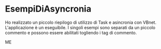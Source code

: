 # EsempiDiAsyncronia

Ho realizzato un piccolo riepilogo di utilizzo di Task e asincronia con VBnet.
L'applicazione è un eseguibile. 
I singoli esempi sono separati da un piccolo commento e possono essere abilitati togliendo i tag di commento.

ME
